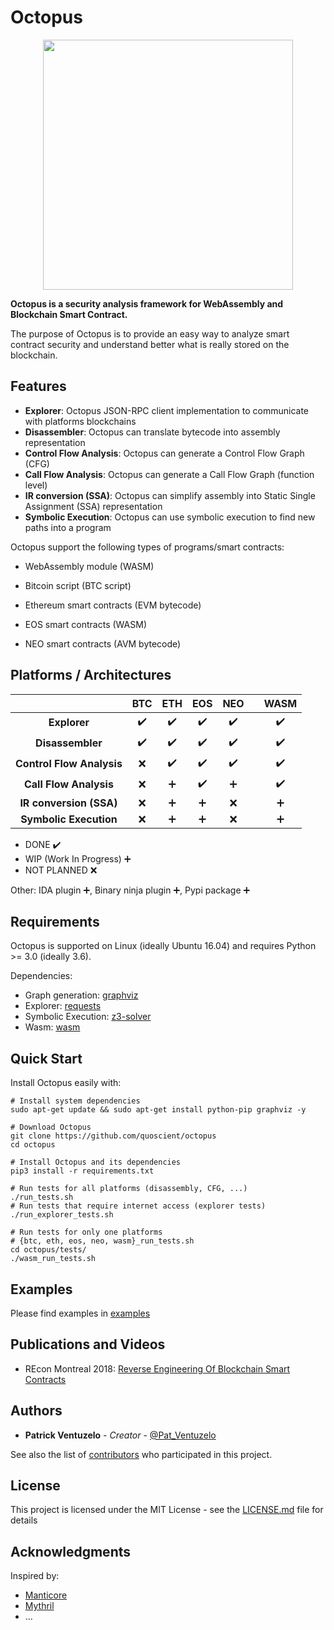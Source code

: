 # Octopus

<p align="center">
	<img src="/images/logo-medium.png" height="400px"/>
</p>

**Octopus is a security analysis framework for WebAssembly and Blockchain Smart Contract.**

The purpose of Octopus is to provide an easy way to analyze smart contract security and understand better what is really stored on the blockchain.


## Features

- **Explorer**: Octopus JSON-RPC client implementation to communicate with platforms blockchains
- **Disassembler**: Octopus can translate bytecode into assembly representation
- **Control Flow Analysis**: Octopus can generate a Control Flow Graph (CFG) 
- **Call Flow Analysis**: Octopus can generate a Call Flow Graph (function level) 
- **IR conversion (SSA)**: Octopus can simplify assembly into Static Single Assignment (SSA) representation
- **Symbolic Execution**: Octopus can use symbolic execution to find new paths into a program

Octopus support the following types of programs/smart contracts:

* WebAssembly module (WASM)

* Bitcoin script (BTC script)
* Ethereum smart contracts (EVM bytecode)
* EOS smart contracts (WASM)
* NEO smart contracts (AVM bytecode)


## Platforms / Architectures

|| BTC | ETH | EOS | NEO || WASM
|:--------------------:|:---:|:---:|:---:|:---:|:---:|:---:|
| **Explorer** | :heavy_check_mark: | :heavy_check_mark:| :heavy_check_mark: | :heavy_check_mark: | |  :heavy_check_mark: |
|**Disassembler** | :heavy_check_mark: | :heavy_check_mark: | :heavy_check_mark: | :heavy_check_mark: | | :heavy_check_mark: |
|**Control Flow Analysis** | :x: | :heavy_check_mark: | :heavy_check_mark: | :heavy_check_mark: | | :heavy_check_mark: |
|**Call Flow Analysis** | :x: | :heavy_plus_sign: | :heavy_check_mark: | :heavy_plus_sign: | | :heavy_check_mark: |
|**IR conversion (SSA)** | :x: | :heavy_plus_sign: | :heavy_plus_sign: | :x: | | :heavy_plus_sign: |
|**Symbolic Execution** | :x: | :heavy_plus_sign: | :heavy_plus_sign: | :x: | | :heavy_plus_sign: |

* DONE :heavy_check_mark: 
* WIP (Work In Progress) :heavy_plus_sign: 
* NOT PLANNED :x: 

Other: IDA plugin :heavy_plus_sign:, Binary ninja plugin :heavy_plus_sign:, Pypi package :heavy_plus_sign:

## Requirements

Octopus is supported on Linux (ideally Ubuntu 16.04) and requires Python >= 3.0 (ideally 3.6).

Dependencies:
* Graph generation: [graphviz](https://graphviz.gitlab.io/download/)
* Explorer: [requests](http://docs.python-requests.org/en/master/#)
* Symbolic Execution: [z3-solver](https://pypi.org/project/z3-solver/)
* Wasm: [wasm](https://github.com/athre0z/wasm)

## Quick Start

Install Octopus easily with:

```
# Install system dependencies
sudo apt-get update && sudo apt-get install python-pip graphviz -y

# Download Octopus
git clone https://github.com/quoscient/octopus
cd octopus

# Install Octopus and its dependencies
pip3 install -r requirements.txt

# Run tests for all platforms (disassembly, CFG, ...)
./run_tests.sh
# Run tests that require internet access (explorer tests)
./run_explorer_tests.sh

# Run tests for only one platforms
# {btc, eth, eos, neo, wasm}_run_tests.sh
cd octopus/tests/
./wasm_run_tests.sh
```

## Examples

Please find examples in [examples](examples)

## Publications and Videos

* REcon Montreal 2018: [Reverse Engineering Of Blockchain Smart Contracts](https://recon.cx/2018/montreal/schedule/system/event_attachments/attachments/000/000/053/original/RECON-MTL-2018-Reversing_blockchains_smart_contracts.pdf)

## Authors

* **Patrick Ventuzelo** - *Creator* - [@Pat_Ventuzelo](https://twitter.com/pat_ventuzelo)

See also the list of [contributors](https://github.com/quoscient/octopus/contributors) who participated in this project.

## License

This project is licensed under the MIT License - see the [LICENSE.md](LICENSE.md) file for details

## Acknowledgments

Inspired by:
* [Manticore](https://github.com/trailofbits/manticore)
* [Mythril](https://github.com/ConsenSys/mythril)
* ...